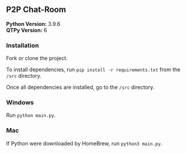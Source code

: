 ## P2P Chat-Room
**Python Version:** 3.9.6
<br>
**QTPy Version:** 6


### Installation 
Fork or clone the project.

To install dependencies, run
```pip install -r requirements.txt```
from the ```/src``` directory.

Once all dependencies are installed, go to the ```/src``` directory. 

### Windows
Run ```python main.py```.

### Mac
If Python were downloaded by HomeBrew, run ```python3 main.py```.